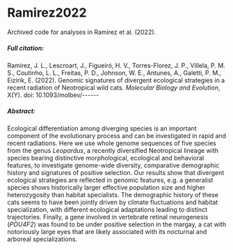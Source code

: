 # Ramirez2022

Archived code for analyses in Ramirez et al. (2022).

##### Full citation:

Ramirez, J. L., Lescroart, J., Figueiró, H. V., Torres-Florez, J. P., Villela, P. M. S., Coutinho, L. L., Freitas, P. D., Johnson, W. E., Antunes, A., Galetti, P. M., Eizirik, E. (2022). Genomic signatures of divergent ecological strategies in a recent radiation of Neotropical wild cats. *Molecular Biology and Evolution*, X(Y). doi: 10.1093/molbev/------

##### Abstract:

Ecological differentiation among diverging species is an important component of the evolutionary process and can be investigated in rapid and recent radiations. Here we use whole genome sequences of five species from the genus *Leopardus*, a recently diversified Neotropical lineage with species bearing distinctive morphological, ecological and behavioral features, to investigate genome-wide diversity, comparative demographic history and signatures of positive selection. Our results show that divergent ecological strategies are reflected in genomic features, e.g. a generalist species shows historically larger effective population size and higher heterozygosity than habitat specialists. The demographic history of these cats seems to have been jointly driven by climate fluctuations and habitat specialization, with different ecological adaptations leading to distinct trajectories. Finally, a gene involved in vertebrate retinal neurogenesis (*POU4F2*) was found to be under positive selection in the margay, a cat with notoriously large eyes that are likely associated with its nocturnal and arboreal specializations.
